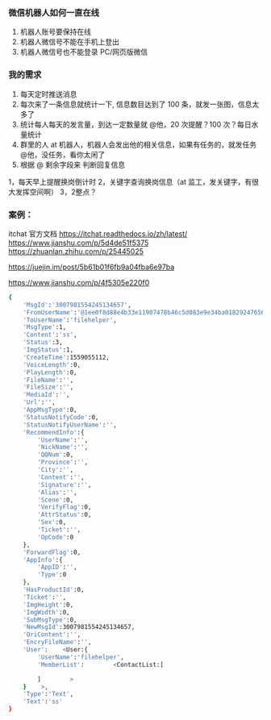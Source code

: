 ### 微信机器人如何一直在线
1. 机器人账号要保持在线
2. 机器人微信号不能在手机上登出
3. 机器人微信号也不能登录 PC/网页版微信


### 我的需求
1. 每天定时推送消息
2. 每次来了一条信息就统计一下, 信息数目达到了 100 条，就发一张图，信息太多了
3. 统计每人每天的发言量，到达一定数量就 @他，20 次提醒？100 次？每日水量统计
4. 群里的人 at 机器人，机器人会发出他的相关信息，如果有任务的，就发任务 @他，没任务，看你太闲了
5. 根据 @ 剩余字段来 判断回复信息


1，每天早上提醒换岗倒计时
2，关键字查询换岗信息（at 监工，发关键字，有很大发挥空间啊）
3，2整点？


### 案例：
itchat 官方文档 https://itchat.readthedocs.io/zh/latest/
https://www.jianshu.com/p/5d4de51f5375
https://zhuanlan.zhihu.com/p/25445025

https://juejin.im/post/5b61b01f6fb9a04fba6e97ba

https://www.jianshu.com/p/4f5305e220f0

```bash
{
    'MsgId':'3007981554245134657',
    'FromUserName':'@1ee0f8d88e4b33e11907478b46c5d083e9e34ba01829247656ddb180f12659a2',
    'ToUserName':'filehelper',
    'MsgType':1,
    'Content':'ss',
    'Status':3,
    'ImgStatus':1,
    'CreateTime':1559055112,
    'VoiceLength':0,
    'PlayLength':0,
    'FileName':'',
    'FileSize':'',
    'MediaId':'',
    'Url':'',
    'AppMsgType':0,
    'StatusNotifyCode':0,
    'StatusNotifyUserName':'',
    'RecommendInfo':{
        'UserName':'',
        'NickName':'',
        'QQNum':0,
        'Province':'',
        'City':'',
        'Content':'',
        'Signature':'',
        'Alias':'',
        'Scene':0,
        'VerifyFlag':0,
        'AttrStatus':0,
        'Sex':0,
        'Ticket':'',
        'OpCode':0
    },
    'ForwardFlag':0,
    'AppInfo':{
        'AppID':'',
        'Type':0
    },
    'HasProductId':0,
    'Ticket':'',
    'ImgHeight':0,
    'ImgWidth':0,
    'SubMsgType':0,
    'NewMsgId':3007981554245134657,
    'OriContent':'',
    'EncryFileName':'',
    'User':    <User:{
        'UserName':'filehelper',
        'MemberList':        <ContactList:[

        ]        >
    }    >,
    'Type':'Text',
    'Text':'ss'
}

```